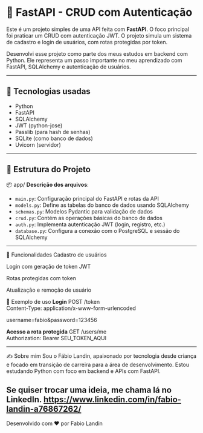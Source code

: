 # 🔐 FastAPI - CRUD com Autenticação

Este é um projeto simples de uma API feita com **FastAPI**. O foco principal foi praticar um CRUD com autenticação JWT. O projeto simula um sistema de cadastro e login de usuários, com rotas protegidas por token.

Desenvolvi esse projeto como parte dos meus estudos em backend com Python. Ele representa um passo importante no meu aprendizado com FastAPI, SQLAlchemy e autenticação de usuários.

---

## 🚀 Tecnologias usadas

- Python
- FastAPI
- SQLAlchemy
- JWT (python-jose)
- Passlib (para hash de senhas)
- SQLite (como banco de dados)
- Uvicorn (servidor)

---

## 📁 Estrutura do Projeto

📦 app/
**Descrição dos arquivos**:
- `main.py`: Configuração principal do FastAPI e rotas da API
- `models.py`: Define as tabelas do banco de dados usando SQLAlchemy
- `schemas.py`: Modelos Pydantic para validação de dados
- `crud.py`: Contém as operações básicas do banco de dados
- `auth.py`: Implementa autenticação JWT (login, registro, etc.)
- `database.py`: Configura a conexão com o PostgreSQL e sessão do SQLAlchemy

---

🔐 Funcionalidades
Cadastro de usuários

Login com geração de token JWT

Rotas protegidas com token

Atualização e remoção de usuário

📌 Exemplo de uso
**Login**
POST /token  
Content-Type: application/x-www-form-urlencoded

username=fabio&password=123456

**Acesso a rota protegida**
GET /users/me  
Authorization: Bearer SEU_TOKEN_AQUI

---
✍️ Sobre mim
Sou o Fábio Landin, apaixonado por tecnologia desde criança e focado em transição de carreira para a área de desenvolvimento. Estou estudando Python com foco em backend e APIs com FastAPI.

Se quiser trocar uma ideia, me chama lá no LinkedIn.
https://www.linkedin.com/in/fabio-landin-a76867262/
---


Desenvolvido com ❤️ por Fabio Landin
